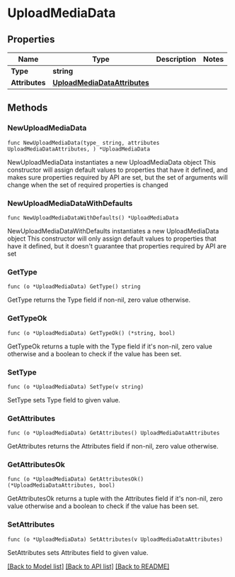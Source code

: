 # UploadMediaData

## Properties

Name | Type | Description | Notes
------------ | ------------- | ------------- | -------------
**Type** | **string** |  | 
**Attributes** | [**UploadMediaDataAttributes**](UploadMediaDataAttributes.md) |  | 

## Methods

### NewUploadMediaData

`func NewUploadMediaData(type_ string, attributes UploadMediaDataAttributes, ) *UploadMediaData`

NewUploadMediaData instantiates a new UploadMediaData object
This constructor will assign default values to properties that have it defined,
and makes sure properties required by API are set, but the set of arguments
will change when the set of required properties is changed

### NewUploadMediaDataWithDefaults

`func NewUploadMediaDataWithDefaults() *UploadMediaData`

NewUploadMediaDataWithDefaults instantiates a new UploadMediaData object
This constructor will only assign default values to properties that have it defined,
but it doesn't guarantee that properties required by API are set

### GetType

`func (o *UploadMediaData) GetType() string`

GetType returns the Type field if non-nil, zero value otherwise.

### GetTypeOk

`func (o *UploadMediaData) GetTypeOk() (*string, bool)`

GetTypeOk returns a tuple with the Type field if it's non-nil, zero value otherwise
and a boolean to check if the value has been set.

### SetType

`func (o *UploadMediaData) SetType(v string)`

SetType sets Type field to given value.


### GetAttributes

`func (o *UploadMediaData) GetAttributes() UploadMediaDataAttributes`

GetAttributes returns the Attributes field if non-nil, zero value otherwise.

### GetAttributesOk

`func (o *UploadMediaData) GetAttributesOk() (*UploadMediaDataAttributes, bool)`

GetAttributesOk returns a tuple with the Attributes field if it's non-nil, zero value otherwise
and a boolean to check if the value has been set.

### SetAttributes

`func (o *UploadMediaData) SetAttributes(v UploadMediaDataAttributes)`

SetAttributes sets Attributes field to given value.



[[Back to Model list]](../README.md#documentation-for-models) [[Back to API list]](../README.md#documentation-for-api-endpoints) [[Back to README]](../README.md)


